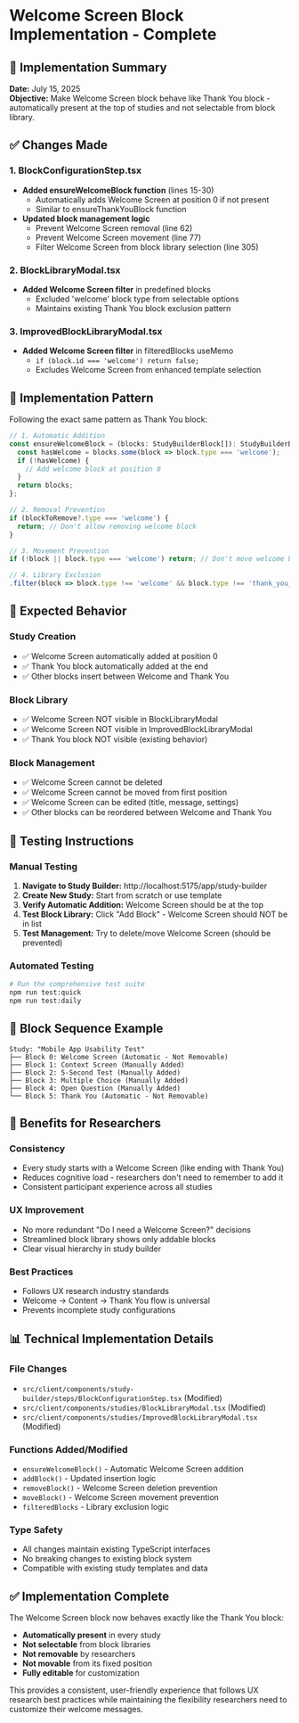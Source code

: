 # Welcome Screen Block Implementation - Complete

## 🎯 Implementation Summary

**Date:** July 15, 2025  
**Objective:** Make Welcome Screen block behave like Thank You block - automatically present at the top of studies and not selectable from block library.

## ✅ Changes Made

### 1. BlockConfigurationStep.tsx
- **Added ensureWelcomeBlock function** (lines 15-30)
  - Automatically adds Welcome Screen at position 0 if not present
  - Similar to ensureThankYouBlock function
- **Updated block management logic**
  - Prevent Welcome Screen removal (line 62)
  - Prevent Welcome Screen movement (line 77)  
  - Filter Welcome Screen from block library selection (line 305)

### 2. BlockLibraryModal.tsx
- **Added Welcome Screen filter** in predefined blocks
  - Excluded 'welcome' block type from selectable options
  - Maintains existing Thank You block exclusion pattern

### 3. ImprovedBlockLibraryModal.tsx
- **Added Welcome Screen filter** in filteredBlocks useMemo
  - `if (block.id === 'welcome') return false;`
  - Excludes Welcome Screen from enhanced template selection

## 🧩 Implementation Pattern

Following the exact same pattern as Thank You block:

```typescript
// 1. Automatic Addition
const ensureWelcomeBlock = (blocks: StudyBuilderBlock[]): StudyBuilderBlock[] => {
  const hasWelcome = blocks.some(block => block.type === 'welcome');
  if (!hasWelcome) {
    // Add welcome block at position 0
  }
  return blocks;
};

// 2. Removal Prevention
if (blockToRemove?.type === 'welcome') {
  return; // Don't allow removing welcome block
}

// 3. Movement Prevention  
if (!block || block.type === 'welcome') return; // Don't move welcome block

// 4. Library Exclusion
.filter(block => block.type !== 'welcome' && block.type !== 'thank_you_screen')
```

## 🎯 Expected Behavior

### Study Creation
- ✅ Welcome Screen automatically added at position 0
- ✅ Thank You block automatically added at the end
- ✅ Other blocks insert between Welcome and Thank You

### Block Library
- ✅ Welcome Screen NOT visible in BlockLibraryModal
- ✅ Welcome Screen NOT visible in ImprovedBlockLibraryModal  
- ✅ Thank You block NOT visible (existing behavior)

### Block Management
- ✅ Welcome Screen cannot be deleted
- ✅ Welcome Screen cannot be moved from first position
- ✅ Welcome Screen can be edited (title, message, settings)
- ✅ Other blocks can be reordered between Welcome and Thank You

## 🧪 Testing Instructions

### Manual Testing
1. **Navigate to Study Builder:** http://localhost:5175/app/study-builder
2. **Create New Study:** Start from scratch or use template
3. **Verify Automatic Addition:** Welcome Screen should be at the top
4. **Test Block Library:** Click "Add Block" - Welcome Screen should NOT be in list
5. **Test Management:** Try to delete/move Welcome Screen (should be prevented)

### Automated Testing
```bash
# Run the comprehensive test suite
npm run test:quick
npm run test:daily
```

## 🔄 Block Sequence Example

```
Study: "Mobile App Usability Test"
├── Block 0: Welcome Screen (Automatic - Not Removable)
├── Block 1: Context Screen (Manually Added)
├── Block 2: 5-Second Test (Manually Added)
├── Block 3: Multiple Choice (Manually Added)
├── Block 4: Open Question (Manually Added)
└── Block 5: Thank You (Automatic - Not Removable)
```

## 🚀 Benefits for Researchers

### Consistency
- Every study starts with a Welcome Screen (like ending with Thank You)
- Reduces cognitive load - researchers don't need to remember to add it
- Consistent participant experience across all studies

### UX Improvement
- No more redundant "Do I need a Welcome Screen?" decisions
- Streamlined block library shows only addable blocks
- Clear visual hierarchy in study builder

### Best Practices
- Follows UX research industry standards
- Welcome → Content → Thank You flow is universal
- Prevents incomplete study configurations

## 📊 Technical Implementation Details

### File Changes
- `src/client/components/study-builder/steps/BlockConfigurationStep.tsx` (Modified)
- `src/client/components/studies/BlockLibraryModal.tsx` (Modified)  
- `src/client/components/studies/ImprovedBlockLibraryModal.tsx` (Modified)

### Functions Added/Modified
- `ensureWelcomeBlock()` - Automatic Welcome Screen addition
- `addBlock()` - Updated insertion logic
- `removeBlock()` - Welcome Screen deletion prevention
- `moveBlock()` - Welcome Screen movement prevention
- `filteredBlocks` - Library exclusion logic

### Type Safety
- All changes maintain existing TypeScript interfaces
- No breaking changes to existing block system
- Compatible with existing study templates and data

## ✅ Implementation Complete

The Welcome Screen block now behaves exactly like the Thank You block:
- **Automatically present** in every study
- **Not selectable** from block libraries  
- **Not removable** by researchers
- **Not movable** from its fixed position
- **Fully editable** for customization

This provides a consistent, user-friendly experience that follows UX research best practices while maintaining the flexibility researchers need to customize their welcome messages.
